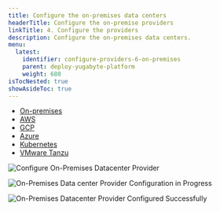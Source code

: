 ```yaml
---
title: Configure the on-premises data centers
headerTitle: Configure the on-premise providers
linkTitle: 4. Configure the providers
description: Configure the on-premises data centers.
menu:
  latest:
    identifier: configure-providers-6-on-premises
    parent: deploy-yugabyte-platform
    weight: 680
isTocNested: true
showAsideToc: true
---
```


<ul class="nav nav-tabs-alt nav-tabs-yb">

  <li >
    <a href="/latest/yugabyte-platform/deploy/configure-providers/on-premises" class="nav-link active">
      <i class="fas fa-building"></i>
      On-premises
    </a>
  </li>

  <li >
    <a href="/latest/yugabyte-platform/deploy/configure-providers/aws" class="nav-link">
      <i class="fab fa-aws"></i>
      AWS
    </a>
  </li>

  <li >
    <a href="/latest/yugabyte-platform/deploy/configure-providers/gcp" class="nav-link">
      <i class="fab fa-google" aria-hidden="true"></i>
      GCP
    </a>
  </li>

  <li >
    <a href="/latest/yugabyte-platform/deploy/configure-providers/azure" class="nav-link">
      <i class="icon-azure" aria-hidden="true"></i>
      Azure
    </a>
  </li>

  <li >
    <a href="/latest/yugabyte-platform/deploy/configure-providers/kubernetes" class="nav-link">
      <i class="fas fa-cubes" aria-hidden="true"></i>
      Kubernetes
    </a>
  </li>

  <li >
    <a href="/latest/yugabyte-platform/deploy/configure-providers/vmware-tanzu" class="nav-link">
      <i class="fas fa-cubes" aria-hidden="true"></i>
      VMware Tanzu
    </a>
  </li>

</ul>

![Configure On-Premises Datacenter Provider](/images/ee/install-yugabyte-platform/configure-onprem-1.png)

![On-Premises Data center Provider Configuration in Progress](/images/ee/install-yugabyte-platform/configure-install-onprem-2.png)

![On-Premises Datacenter Provider Configured Successfully](/images/ee/install-yugabyte-platform/configure-onprem-3.png)
